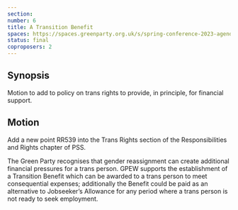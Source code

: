 ```yaml
---
section:
number: 6
title: A Transition Benefit
spaces: https://spaces.greenparty.org.uk/s/spring-conference-2023-agenda-forum/?contentId=120007
status: final
coproposers: 2
---
```

## Synopsis
Motion to add to policy on trans rights to provide, in principle, for financial support.

## Motion
Add a new point RR539 into the Trans Rights section of the Responsibilities and Rights chapter of PSS.

The Green Party recognises that gender reassignment can create additional financial pressures for a trans person. GPEW supports the establishment of a Transition Benefit which can be awarded to a trans person to meet consequential expenses; additionally the Benefit could be paid as an alternative to Jobseeker’s Allowance for any period where a trans person is not ready to seek employment.
